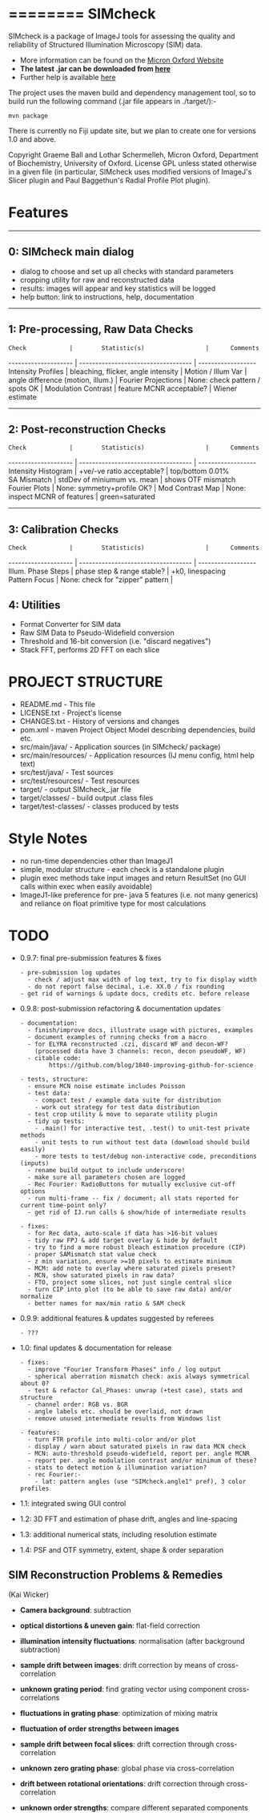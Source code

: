 ========
SIMcheck
========

SIMcheck is a package of ImageJ tools for assessing the quality and
reliability of Structured Illumination Microscopy (SIM) data.

* More information can be found on the 
[Micron Oxford Website](http://www.micron.ox.ac.uk/software/SIMCheck.shtml)
* **The latest .jar can be downloaded from
[here](http://www.micron.ox.ac.uk/microngroup/software/SIMcheck_.jar)**
* Further help is available
[here](http://www.micron.ox.ac.uk/microngroup/software/SIMcheck.html)

The project uses the maven build and dependency management tool, so to
build run the following command (.jar file appears in ./target/):-

    mvn package

There is currently no Fiji update site, but we plan to create one for
versions 1.0 and above.

Copyright Graeme Ball and Lothar Schermelleh, Micron Oxford, Department of
Biochemistry, University of Oxford. License GPL unless stated otherwise in
a given file (in particular, SIMcheck uses modified versions of ImageJ's
Slicer plugin and Paul Baggethun's Radial Profile Plot plugin).


Features
========

-----------------------
0: SIMcheck main dialog
-----------------------

- dialog to choose and set up all checks with standard parameters
- cropping utility for raw and reconstructed data
- results: images will appear and key statistics will be logged
- help button: link to instructions, help, documentation

----------------------------------
1: Pre-processing, Raw Data Checks
----------------------------------

    Check            |        Statistic(s)                 |      Comments   
-------------------- | ----------------------------------- | ------------------
 Intensity Profiles  | bleaching, flicker, angle intensity | 
 Motion / Illum Var  | angle difference (motion, illum.)   | 
 Fourier Projections | None: check pattern / spots OK      | 
 Modulation Contrast | feature MCNR acceptable?            | Wiener estimate   

-----------------------------
2: Post-reconstruction Checks
-----------------------------

    Check            |        Statistic(s)                 |      Comments
-------------------- | ----------------------------------- | ------------------
 Intensity Histogram | +ve/-ve ratio acceptable?           | top/bottom 0.01%  
 SA Mismatch         | stdDev of miniumum vs. mean         | shows OTF mismatch
 Fourier Plots       | None: symmetry+profile OK?          | 
 Mod Contrast Map    | None: inspect MCNR of features      | green=saturated

---------------------
3: Calibration Checks
---------------------

    Check            |        Statistic(s)                 |      Comments
-------------------- | ----------------------------------- | ------------------
 Illum. Phase Steps  | phase step & range stable?          | +k0, linespacing  
 Pattern Focus       | None: check for "zipper" pattern    |                   

4: Utilities
------------

- Format Converter for SIM data
- Raw SIM Data to Pseudo-Widefield conversion
- Threshold and 16-bit conversion (i.e. "discard negatives")
- Stack FFT, performs 2D FFT on each slice


PROJECT STRUCTURE
=================

- README.md - This file
- LICENSE.txt - Project's license
- CHANGES.txt  - History of versions and changes
- pom.xml - maven Project Object Model describing dependencies, build etc.
- src/main/java/ - Application sources (in SIMcheck/ package)
- src/main/resources/ - Application resources (IJ menu config, html help text)
- src/test/java/ - Test sources
- src/test/resources/ - Test resources
- target/ - output SIMcheck_.jar file
- target/classes/ - build output .class files
- target/test-classes/ - classes produced by tests


Style Notes
===========

* no run-time dependencies other than ImageJ1
* simple, modular structure - each check is a standalone plugin
* plugin exec methods take input images and return ResultSet
  (no GUI calls within exec when easily avoidable)
* ImageJ1-like preference for pre- java 5 features (i.e. not many generics)
  and reliance on float primitive type for most calculations


TODO
====

* 0.9.7: final pre-submission features & fixes

      - pre-submission log updates
        - check / adjust max width of log text, try to fix display width
        - do not report false decimal, i.e. XX.0 / fix rounding
      - get rid of warnings & update docs, credits etc. before release


* 0.9.8: post-submission refactoring & documentation updates

      - documentation: 
        - finish/improve docs, illustrate usage with pictures, examples
        - document examples of running checks from a macro
        - for ELYRA reconstructed .czi, discard WF and decon-WF?
          (processed data have 3 channels: recon, decon pseudoWF, WF)
        - citable code:
              https://github.com/blog/1840-improving-github-for-science

      - tests, structure:
        - ensure MCN noise estimate includes Poisson
        - test data:
          - compact test / example data suite for distribution
          - work out strategy for test data distribution
        - test crop utility & move to separate utility plugin
        - tidy up tests:
          - .main() for interactive test, .test() to unit-test private methods
          - unit tests to run without test data (download should build easily)
          - more tests to test/debug non-interactive code, preconditions (inputs)
        - rename build output to include underscore!
        - make sure all parameters chosen are logged
        - Rec Fourier: RadioButtons for mutually exclusive cut-off options
        - run multi-frame -- fix / document; all stats reported for current time-point only?
        - get rid of IJ.run calls & show/hide of intermediate results 

      - fixes:
        - for Rec data, auto-scale if data has >16-bit values
        - tidy raw FPJ & add target overlay & hide by default
        - try to find a more robust bleach estimation procedure (CIP)
        - proper SAMismatch stat value check
        - z min variation, ensure >=10 pixels to estimate minimum
        - MCM: add note to overlay where saturated pixels present?
        - MCN, show saturated pixels in raw data?
        - FTO, project some slices, not just single central slice
        - turn CIP into plot (to be able to save raw data) and/or normalize
        - better names for max/min ratio & SAM check

* 0.9.9: additional features & updates suggested by referees

      - ???

* 1.0: final updates & documentation for release

      - fixes:
        - improve "Fourier Transform Phases" info / log output
        - spherical aberration mismatch check: axis always symmetrical about 0?
        - test & refactor Cal_Phases: unwrap (+test case), stats and structure
        - channel order: RGB vs. BGR
        - angle labels etc. should be overlaid, not drawn
        - remove unused intermediate results from Windows list

      - features:
        - turn FTR profile into multi-color and/or plot
        - display / warn about saturated pixels in raw data MCN check
        - MCN: auto-threshold pseudo-widefield, report per. angle MCNR
        - report per. angle modulation contrast and/or minimum of these?
        - stats to detect motion & illumination variation?
        - rec Fourier:-
          - lat: pattern angles (use "SIMcheck.angle1" pref), 3 color profiles

* 1.1: integrated swing GUI control

* 1.2: 3D FFT and estimation of phase drift, angles and line-spacing

* 1.3: additional numerical stats, including resolution estimate

* 1.4: PSF and OTF symmetry, extent, shape & order separation


SIM Reconstruction Problems & Remedies 
--------------------------------------
(Kai Wicker)

- **Camera background**: subtraction

- **optical distortions & uneven gain**: flat-field correction

- **illumination intensity fluctuations**: normalisation (after background subtraction)

- **sample drift between images**: drift correction by means of cross-correlation

- **unknown grating period**: find grating vector using component cross-correlations

- **fluctuations in grating phase**: optimization of mixing matrix

- **fluctuation of order strengths between images**

- **sample drift between focal slices**: drift correction through cross-correlation

- **unknown zero grating phase**: global phase via cross-correlation

- **drift between rotational orientations**: drift correction through cross-correlation

- **unknown order strengths**: compare different separated components
